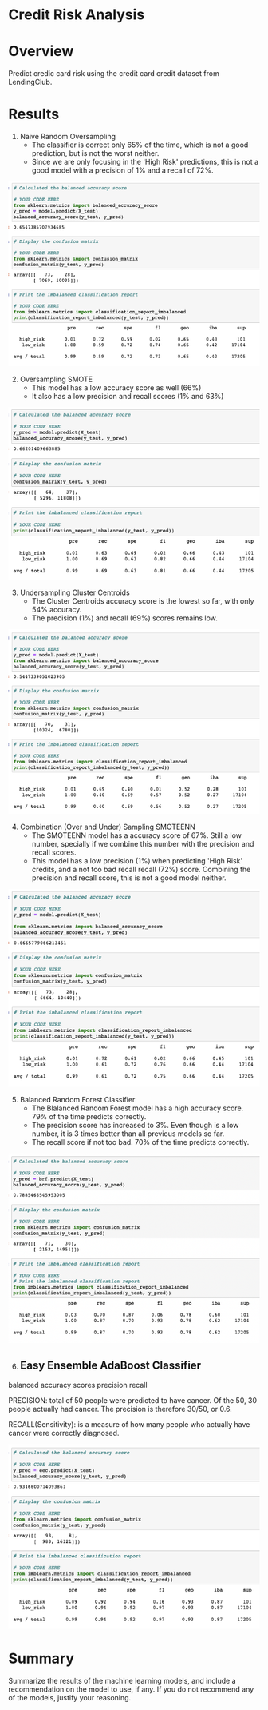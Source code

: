 # Credit Risk Analysis

# Overview
Predict credic card risk using the credit card credit dataset from LendingClub.

# Results

1. Naive Random Oversampling
   - The classifier is correct only 65% of the time, which is not a good prediction, but is not the worst neither.
   - Since we are only focusing in the 'High Risk' predictions, this is not a good model with a precision of 1% and a recall of 72%.

<img src='https://github.com/juliomeza/Credit_Risk_Analysis/blob/main/screenshots/1-NaiveRandomOversampling.png'>

2. Oversampling SMOTE
   - This model has a low accuracy score as well (66%)
   - It also has a low precision and recall scores (1% and 63%)

<img src='https://github.com/juliomeza/Credit_Risk_Analysis/blob/main/screenshots/2-OversamplingSMOTE.png'>

3. Undersampling Cluster Centroids
   - The Cluster Centroids accuracy score is the lowest so far, with only 54% accuracy.
   - The precision (1%) and recall (69%) scores remains low.

<img src='https://github.com/juliomeza/Credit_Risk_Analysis/blob/main/screenshots/3-UndersamplingClusterCentroids.png'>

4. Combination (Over and Under) Sampling SMOTEENN
   - The SMOTEENN model has a accuracy score of 67%. Still a low number, specially if we combine this number with the precision and recall scores.
   - This model has a low precision (1%) when predicting 'High Risk' credits, and a not too bad recall recall (72%) score. Combining the precision and recall score, this is not a good model neither.

<img src='https://github.com/juliomeza/Credit_Risk_Analysis/blob/main/screenshots/4-SMOTEENN.png'>

5. Balanced Random Forest Classifier
   - The Blalanced Random Forest model has a high accuracy score. 79% of the time predicts correctly.
   - The precision score has increased to 3%. Even though is a low number, it is 3 times better than all previous models so far.
   - The recall score if not too bad. 70% of the time predicts correctly.

<img src='https://github.com/juliomeza/Credit_Risk_Analysis/blob/main/screenshots/5-BalancedRandomForestClassifier.png'>

6. Easy Ensemble AdaBoost Classifier
   - 



balanced accuracy scores
precision
recall

PRECISION: total of 50 people were predicted to have cancer. Of the 50, 30 people actually had cancer. The precision is therefore 30/50, or 0.6.

RECALL(Sensitivity): is a measure of how many people who actually have cancer were correctly diagnosed.


<img src='https://github.com/juliomeza/Credit_Risk_Analysis/blob/main/screenshots/6-EasyEnsembleAdaBoostClassifier.png'>


# Summary
Summarize the results of the machine learning models, and include a recommendation on the model to use, if any. If you do not recommend any of the models, justify your reasoning.


